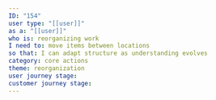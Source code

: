 ```yaml
---
ID: "154"
user type: "[[user]]"
as a: "[[user]]"
who is: reorganizing work
I need to: move items between locations
so that: I can adapt structure as understanding evolves
category: core actions
theme: reorganization
user journey stage:
customer journey stage:
---
```

